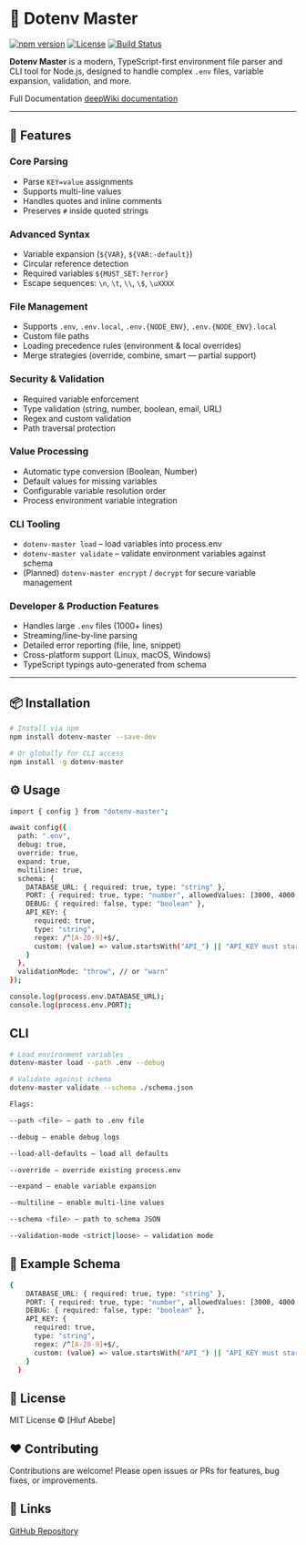# 🌿 Dotenv Master

[![npm version](https://img.shields.io/npm/v/dotenv-master.svg)](https://www.npmjs.com/package/dotenv-master)
[![License](https://img.shields.io/npm/l/dotenv-master.svg)](https://www.npmjs.com/package/dotenv-master)
[![Build Status](https://img.shields.io/github/actions/workflow/status/yourusername/dotenv-master/ci.yml)](https://github.com/hlufD/dotenv-master/actions)

**Dotenv Master** is a modern, TypeScript-first environment file parser and CLI tool for Node.js, designed to handle complex `.env` files, variable expansion, validation, and more.

Full Documentation
[deepWiki documentation](https://deepwiki.com/HlufD/dotenv-master)

---


## 🚀 Features

### Core Parsing

- Parse `KEY=value` assignments
- Supports multi-line values
- Handles quotes and inline comments
- Preserves `#` inside quoted strings

### Advanced Syntax

- Variable expansion (`${VAR}`, `${VAR:-default}`)
- Circular reference detection
- Required variables `${MUST_SET:?error}`
- Escape sequences: `\n`, `\t`, `\\`, `\$`, `\uXXXX`

### File Management

- Supports `.env`, `.env.local`, `.env.{NODE_ENV}`, `.env.{NODE_ENV}.local`
- Custom file paths
- Loading precedence rules (environment & local overrides)
- Merge strategies (override, combine, smart — partial support)

### Security & Validation

- Required variable enforcement
- Type validation (string, number, boolean, email, URL)
- Regex and custom validation
- Path traversal protection

### Value Processing

- Automatic type conversion (Boolean, Number)
- Default values for missing variables
- Configurable variable resolution order
- Process environment variable integration

### CLI Tooling

- `dotenv-master load` – load variables into process.env
- `dotenv-master validate` – validate environment variables against schema
- (Planned) `dotenv-master encrypt` / `decrypt` for secure variable management

### Developer & Production Features

- Handles large `.env` files (1000+ lines)
- Streaming/line-by-line parsing
- Detailed error reporting (file, line, snippet)
- Cross-platform support (Linux, macOS, Windows)
- TypeScript typings auto-generated from schema

---

## 📦 Installation

```bash
# Install via npm
npm install dotenv-master --save-dev

# Or globally for CLI access
npm install -g dotenv-master

```

## ⚙️ Usage

```bash
import { config } from "dotenv-master";

await config({
  path: ".env",
  debug: true,
  override: true,
  expand: true,
  multiline: true,
  schema: {
    DATABASE_URL: { required: true, type: "string" },
    PORT: { required: true, type: "number", allowedValues: [3000, 4000, 5000] },
    DEBUG: { required: false, type: "boolean" },
    API_KEY: {
      required: true,
      type: "string",
      regex: /^[A-Z0-9]+$/,
      custom: (value) => value.startsWith("API_") || "API_KEY must start with 'API_'"
    }
  },
  validationMode: "throw", // or "warn"
});

console.log(process.env.DATABASE_URL);
console.log(process.env.PORT);
```

## CLI

```bash
# Load environment variables
dotenv-master load --path .env --debug

# Validate against schema
dotenv-master validate --schema ./schema.json

Flags:

--path <file> – path to .env file

--debug – enable debug logs

--load-all-defaults – load all defaults

--override – override existing process.env

--expand – enable variable expansion

--multiline – enable multi-line values

--schema <file> – path to schema JSON

--validation-mode <strict|loose> – validation mode
```

## 📁 Example Schema

```bash
{
    DATABASE_URL: { required: true, type: "string" },
    PORT: { required: true, type: "number", allowedValues: [3000, 4000, 5000] },
    DEBUG: { required: false, type: "boolean" },
    API_KEY: {
      required: true,
      type: "string",
      regex: /^[A-Z0-9]+$/,
      custom: (value) => value.startsWith("API_") || "API_KEY must start with 'API_'"
    }
  }
```

## 📜 License

MIT License © [Hluf Abebe]

## ❤️ Contributing

Contributions are welcome! Please open issues or PRs for features, bug fixes, or improvements.

## 🔗 Links

[GitHub Repository](https://github.com/HlufD/dotenv-master)
